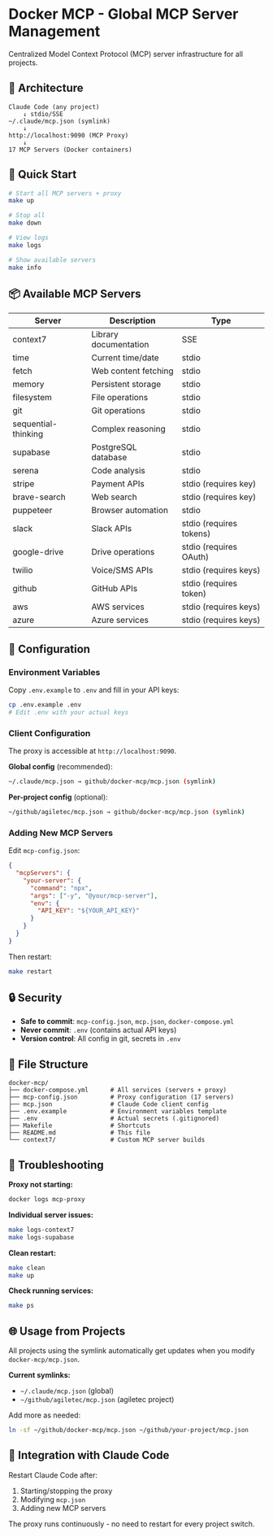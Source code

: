 # Docker MCP - Global MCP Server Management

Centralized Model Context Protocol (MCP) server infrastructure for all projects.

## 🎯 Architecture

```
Claude Code (any project)
    ↓ stdio/SSE
~/.claude/mcp.json (symlink)
    ↓
http://localhost:9090 (MCP Proxy)
    ↓
17 MCP Servers (Docker containers)
```

## 🚀 Quick Start

```bash
# Start all MCP servers + proxy
make up

# Stop all
make down

# View logs
make logs

# Show available servers
make info
```

## 📦 Available MCP Servers

| Server | Description | Type |
|--------|-------------|------|
| context7 | Library documentation | SSE |
| time | Current time/date | stdio |
| fetch | Web content fetching | stdio |
| memory | Persistent storage | stdio |
| filesystem | File operations | stdio |
| git | Git operations | stdio |
| sequential-thinking | Complex reasoning | stdio |
| supabase | PostgreSQL database | stdio |
| serena | Code analysis | stdio |
| stripe | Payment APIs | stdio (requires key) |
| brave-search | Web search | stdio (requires key) |
| puppeteer | Browser automation | stdio |
| slack | Slack APIs | stdio (requires tokens) |
| google-drive | Drive operations | stdio (requires OAuth) |
| twilio | Voice/SMS APIs | stdio (requires keys) |
| github | GitHub APIs | stdio (requires token) |
| aws | AWS services | stdio (requires keys) |
| azure | Azure services | stdio (requires keys) |

## 🔧 Configuration

### Environment Variables

Copy `.env.example` to `.env` and fill in your API keys:

```bash
cp .env.example .env
# Edit .env with your actual keys
```

### Client Configuration

The proxy is accessible at `http://localhost:9090`.

**Global config** (recommended):
```bash
~/.claude/mcp.json → github/docker-mcp/mcp.json (symlink)
```

**Per-project config** (optional):
```bash
~/github/agiletec/mcp.json → github/docker-mcp/mcp.json (symlink)
```

### Adding New MCP Servers

Edit `mcp-config.json`:

```json
{
  "mcpServers": {
    "your-server": {
      "command": "npx",
      "args": ["-y", "@your/mcp-server"],
      "env": {
        "API_KEY": "${YOUR_API_KEY}"
      }
    }
  }
}
```

Then restart:
```bash
make restart
```

## 🔒 Security

- **Safe to commit**: `mcp-config.json`, `mcp.json`, `docker-compose.yml`
- **Never commit**: `.env` (contains actual API keys)
- **Version control**: All config in git, secrets in `.env`

## 📁 File Structure

```
docker-mcp/
├── docker-compose.yml      # All services (servers + proxy)
├── mcp-config.json         # Proxy configuration (17 servers)
├── mcp.json                # Claude Code client config
├── .env.example            # Environment variables template
├── .env                    # Actual secrets (.gitignored)
├── Makefile                # Shortcuts
├── README.md               # This file
└── context7/               # Custom MCP server builds
```

## 🐛 Troubleshooting

**Proxy not starting:**
```bash
docker logs mcp-proxy
```

**Individual server issues:**
```bash
make logs-context7
make logs-supabase
```

**Clean restart:**
```bash
make clean
make up
```

**Check running services:**
```bash
make ps
```

## 🌐 Usage from Projects

All projects using the symlink automatically get updates when you modify `docker-mcp/mcp.json`.

**Current symlinks:**
- `~/.claude/mcp.json` (global)
- `~/github/agiletec/mcp.json` (agiletec project)

Add more as needed:
```bash
ln -sf ~/github/docker-mcp/mcp.json ~/github/your-project/mcp.json
```

## 🔗 Integration with Claude Code

Restart Claude Code after:
1. Starting/stopping the proxy
2. Modifying `mcp.json`
3. Adding new MCP servers

The proxy runs continuously - no need to restart for every project switch.
